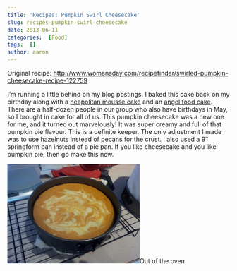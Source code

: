 ```yaml
---
title: 'Recipes: Pumpkin Swirl Cheesecake'
slug: recipes-pumpkin-swirl-cheesecake
date: 2013-06-11
categories:  [Food]
tags:  []
author: aaron
---
```


Original recipe: <http://www.womansday.com/recipefinder/swirled-pumpkin-cheesecake-recipe-122759>

I’m running a little behind on my blog postings. I baked this cake back on my birthday along with a [neapolitan mousse cake](../recipes-neapolitan-mousse-cakes "Recipes: Neapolitan Mousse Cake(s)") and an [angel food cake](../recipes-pizza-brioche-and-angel-food "Recipes: Pizza, brioche, and angel food"). There are a half-dozen people in our group who also have birthdays in May, so I brought in cake for all of us. This pumpkin cheesecake was a new one for me, and it turned out marvelously! It was super creamy and full of that pumpkin pie flavour. This is a definite keeper. The only adjustment I made was to use hazelnuts instead of pecans for the crust. I also used a 9&Prime; springform pan instead of a pie pan. If you like cheesecake and you like pumpkin pie, then go make this now.

[![Out of the oven](2013-05-07-19.23.46-300x225.jpg)](2013-05-07-19.23.46.jpg)Out of the oven
